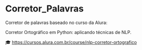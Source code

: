 # Corretor_Palavras
 Corretor de palavras baseado no curso da Alura:
 <br>
 
 Corretor Ortográfico em Python: aplicando técnicas de NLP.
 
:mortar_board: https://cursos.alura.com.br/course/nlp-corretor-ortografico
